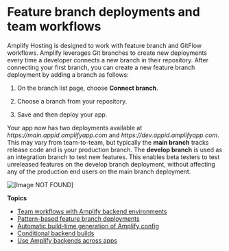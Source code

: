 # Feature branch deployments and team workflows<a name="multi-environments"></a>

Amplify Hosting is designed to work with feature branch and GitFlow workflows\. Amplify leverages Git branches to create new deployments every time a developer connects a new branch in their repository\. After connecting your first branch, you can create a new feature branch deployment by adding a branch as follows:

1. On the branch list page, choose **Connect branch**\.

1. Choose a branch from your repository\.

1. Save and then deploy your app\.

Your app now has two deployments available at *https://main\.appid\.amplifyapp\.com* and *https://dev\.appid\.amplifyapp\.com*\. This may vary from team\-to\-team, but typically the **main branch** tracks release code and is your production branch\. The **develop branch** is used as an integration branch to test new features\. This enables beta testers to test unreleased features on the develop branch deployment, without affecting any of the production end users on the main branch deployment\.

![\[Image NOT FOUND\]](http://docs.aws.amazon.com/amplify/latest/userguide/images/amplify-environments-1.png)

**Topics**
+ [Team workflows with Amplify backend environments](team-workflows-with-amplify-cli-backend-environments.md)
+ [Pattern\-based feature branch deployments](pattern-based-feature-branch-deployments.md)
+ [Automatic build\-time generation of Amplify config](amplify-config-autogeneration.md)
+ [Conditional backend builds](conditional-backends.md)
+ [Use Amplify backends across apps](reuse-backends.md)